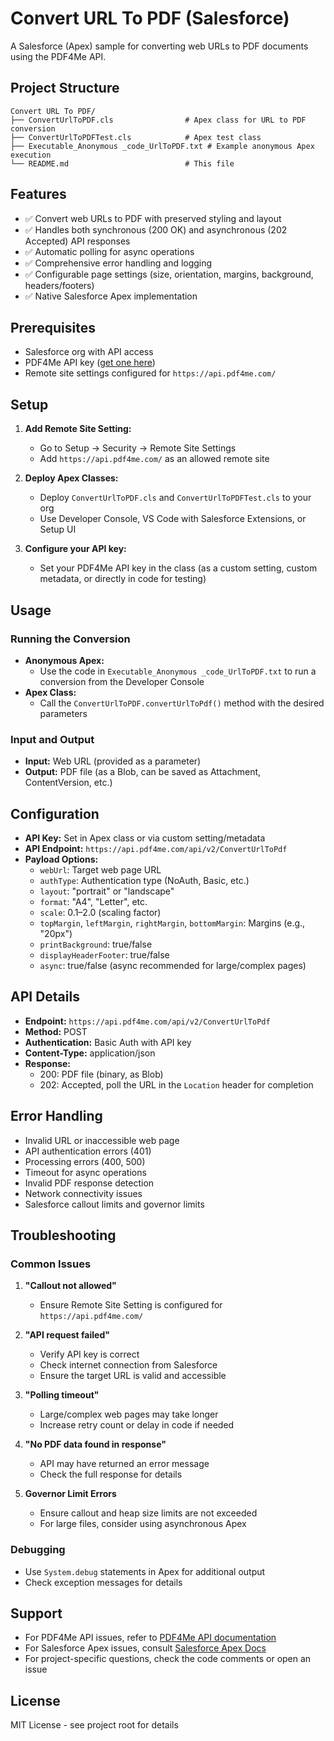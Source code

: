 # Convert URL To PDF (Salesforce)

A Salesforce (Apex) sample for converting web URLs to PDF documents using the PDF4Me API.

## Project Structure

```
Convert URL To PDF/
├── ConvertUrlToPDF.cls                # Apex class for URL to PDF conversion
├── ConvertUrlToPDFTest.cls            # Apex test class
├── Executable_Anonymous _code_UrlToPDF.txt # Example anonymous Apex execution
└── README.md                          # This file
```

## Features

- ✅ Convert web URLs to PDF with preserved styling and layout
- ✅ Handles both synchronous (200 OK) and asynchronous (202 Accepted) API responses
- ✅ Automatic polling for async operations
- ✅ Comprehensive error handling and logging
- ✅ Configurable page settings (size, orientation, margins, background, headers/footers)
- ✅ Native Salesforce Apex implementation

## Prerequisites

- Salesforce org with API access
- PDF4Me API key ([get one here](https://dev.pdf4me.com/dashboard/#/api-keys/))
- Remote site settings configured for `https://api.pdf4me.com/`

## Setup

1. **Add Remote Site Setting:**
   - Go to Setup → Security → Remote Site Settings
   - Add `https://api.pdf4me.com/` as an allowed remote site

2. **Deploy Apex Classes:**
   - Deploy `ConvertUrlToPDF.cls` and `ConvertUrlToPDFTest.cls` to your org
   - Use Developer Console, VS Code with Salesforce Extensions, or Setup UI

3. **Configure your API key:**
   - Set your PDF4Me API key in the class (as a custom setting, custom metadata, or directly in code for testing)

## Usage

### Running the Conversion

- **Anonymous Apex:**
  - Use the code in `Executable_Anonymous _code_UrlToPDF.txt` to run a conversion from the Developer Console
- **Apex Class:**
  - Call the `ConvertUrlToPDF.convertUrlToPdf()` method with the desired parameters

### Input and Output

- **Input:** Web URL (provided as a parameter)
- **Output:** PDF file (as a Blob, can be saved as Attachment, ContentVersion, etc.)

## Configuration

- **API Key:** Set in Apex class or via custom setting/metadata
- **API Endpoint:** `https://api.pdf4me.com/api/v2/ConvertUrlToPdf`
- **Payload Options:**
  - `webUrl`: Target web page URL
  - `authType`: Authentication type (NoAuth, Basic, etc.)
  - `layout`: "portrait" or "landscape"
  - `format`: "A4", "Letter", etc.
  - `scale`: 0.1–2.0 (scaling factor)
  - `topMargin`, `leftMargin`, `rightMargin`, `bottomMargin`: Margins (e.g., "20px")
  - `printBackground`: true/false
  - `displayHeaderFooter`: true/false
  - `async`: true/false (async recommended for large/complex pages)

## API Details

- **Endpoint:** `https://api.pdf4me.com/api/v2/ConvertUrlToPdf`
- **Method:** POST
- **Authentication:** Basic Auth with API key
- **Content-Type:** application/json
- **Response:**
  - 200: PDF file (binary, as Blob)
  - 202: Accepted, poll the URL in the `Location` header for completion

## Error Handling

- Invalid URL or inaccessible web page
- API authentication errors (401)
- Processing errors (400, 500)
- Timeout for async operations
- Invalid PDF response detection
- Network connectivity issues
- Salesforce callout limits and governor limits

## Troubleshooting

### Common Issues

1. **"Callout not allowed"**
   - Ensure Remote Site Setting is configured for `https://api.pdf4me.com/`

2. **"API request failed"**
   - Verify API key is correct
   - Check internet connection from Salesforce
   - Ensure the target URL is valid and accessible

3. **"Polling timeout"**
   - Large/complex web pages may take longer
   - Increase retry count or delay in code if needed

4. **"No PDF data found in response"**
   - API may have returned an error message
   - Check the full response for details

5. **Governor Limit Errors**
   - Ensure callout and heap size limits are not exceeded
   - For large files, consider using asynchronous Apex

### Debugging

- Use `System.debug` statements in Apex for additional output
- Check exception messages for details

## Support

- For PDF4Me API issues, refer to [PDF4Me API documentation](https://developer.pdf4me.com/docs/api/)
- For Salesforce Apex issues, consult [Salesforce Apex Docs](https://developer.salesforce.com/docs/atlas.en-us.apexcode.meta/apexcode/)
- For project-specific questions, check the code comments or open an issue

## License

MIT License - see project root for details 